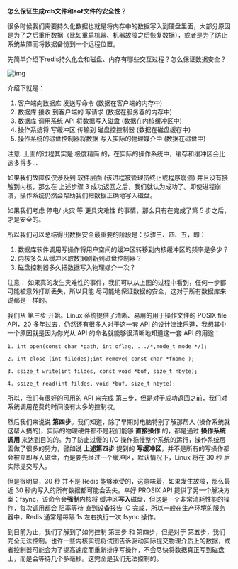 **怎么保证生成rdb文件和aof文件的安全性？**



很多时候我们需要持久化数据也就是将内存中的数据写入到硬盘里面，大部分原因是为了之后重用数据（比如重启机器、机器故障之后恢复数据），或者是为了防止系统故障而将数据备份到一个远程位置。



先简单介绍下redis持久化会和磁盘、内存有哪些交互过程？怎么保证数据安全？

![img](http://pcc.huitogo.club/7e5323327b52807cd2e115c69b09147a)



介绍下就是：

1. 客户端向数据库 发送写命令 (数据在客户端的内存中)
2. 数据库 接收 到客户端的 写请求 (数据在服务器的内存中)
3. 数据库 调用系统 API 将数据写入磁盘 (数据在内核缓冲区中)
4. 操作系统将 写缓冲区 传输到 磁盘控控制器 (数据在磁盘缓存中)
5. 操作系统的磁盘控制器将数据 写入实际的物理媒介中 (数据在磁盘中)



注意: 上面的过程其实是 极度精简 的，在实际的操作系统中，缓存和缓冲区会比这多得多…



如果我们故障仅仅涉及到 软件层面 (该进程被管理员终止或程序崩溃) 并且没有接触到内核，那么在 上述步骤 3 成功返回之后，我们就认为成功了。即使进程崩溃，操作系统仍然会帮助我们把数据正确地写入磁盘。

如果我们考虑 停电/ 火灾 等 更具灾难性 的事情，那么只有在完成了第 5 步之后，才是安全的。



所以我们可以总结得出数据安全最重要的阶段是：步骤三、四、五，即：

1. 数据库软件调用写操作将用户空间的缓冲区转移到内核缓冲区的频率是多少？
2. 内核多久从缓冲区取数据刷新到磁盘控制器？
3. 磁盘控制器多久把数据写入物理媒介一次？



注意： 如果真的发生灾难性的事件，我们可以从上图的过程中看到，任何一步都可能被意外打断丢失，所以只能 尽可能地保证数据的安全，这对于所有数据库来说都是一样的。



我们从 第三步 开始。Linux 系统提供了清晰、易用的用于操作文件的 POSIX file API，20 多年过去，仍然还有很多人对于这一套 API 的设计津津乐道，我想其中一个原因就是因为你光从 API 的命名就能够很清晰地知道这一套 API 的用途：

```
1. int open(const char *path, int oflag, .../*,mode_t mode */); 

2. int close (int filedes);int remove( const char *fname ); 

3. ssize_t write(int fildes, const void *buf, size_t nbyte); 

4. ssize_t read(int fildes, void *buf, size_t nbyte); 
```



所以，我们有很好的可用的 API 来完成 第三步，但是对于成功返回之前，我们对系统调用花费的时间没有太多的控制权。



然后我们来说说 **第四步**。我们知道，除了早期对电脑特别了解那帮人 (操作系统就这帮人搞的)，实际的物理硬件都不是我们能够 **直接操作** 的，都是通过 **操作系统调用** 来达到目的的。为了防止过慢的 I/O 操作拖慢整个系统的运行，操作系统层面做了很多的努力，譬如说 **上述第四步** 提到的 **写缓冲区**，并不是所有的写操作都会被立即写入磁盘，而是要先经过一个缓冲区，默认情况下，Linux 将在 30 秒 后实际提交写入。



但是很明显，30 秒 并不是 Redis 能够承受的，这意味着，如果发生故障，那么最近 30 秒内写入的所有数据都可能会丢失。幸好 PROSIX API 提供了另一个解决方案：fsync，该命令会**强制**内核将 缓冲区**写入**磁盘，但这是一个非常消耗性能的操作，每次调用都会 阻塞等待 直到设备报告 IO 完成，所以一般在生产环境的服务器中，Redis 通常是每隔 1s 左右执行一次 fsync 操作。



到目前为止，我们了解到了如何控制 第三步 和 第四步，但是对于 第五步，我们 完全无法控制。也许一些内核实现将试图告诉驱动实际提交物理介质上的数据，或者控制器可能会为了提高速度而重新排序写操作，不会尽快将数据真正写到磁盘上，而是会等待几个多毫秒。这完全是我们无法控制的。